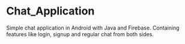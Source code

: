 # Chat_Application

Simple chat application in Android with Java and Firebase.
Containing features like login, signup and regular chat from both sides.
